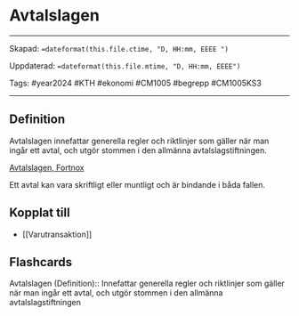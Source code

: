 # Avtalslagen

---
Skapad: `=dateformat(this.file.ctime, "D, HH:mm, EEEE ")`

Uppdaterad: `=dateformat(this.file.mtime, "D, HH:mm, EEEE")`

Tags: #year2024 #KTH #ekonomi #CM1005 #begrepp #CM1005KS3

---

## Definition

Avtalslagen innefattar generella regler och riktlinjer som gäller när man ingår ett avtal, och utgör stommen i den allmänna avtalslagstiftningen.

[Avtalslagen, Fortnox](https://www.fortnox.se/fortnox-foretagsguide/ekonomisk-ordlista/avtalslagen)

Ett avtal kan vara skriftligt eller muntligt och är bindande i båda fallen.

## Kopplat till

- [[Varutransaktion]]

## Flashcards

Avtalslagen (Definition):: Innefattar generella regler och riktlinjer som gäller när man ingår ett avtal, och utgör stommen i den allmänna avtalslagstiftningen
<!--SR:!2024-03-13,18,250-->
